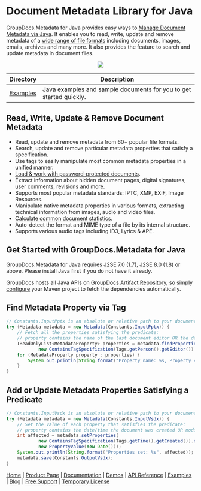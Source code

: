 # Document Metadata Library for Java

GroupDocs.Metadata for Java provides easy ways to [Manage Document Metadata via Java](https://products.groupdocs.com/metadata/java). It enables you to read, write, update and remove metadata of a [wide range of file formats](https://docs.groupdocs.com/metadata/java/supported-document-formats/) including documents, images, emails, archives and many more. It also provides the feature to search and update metadata in document files.

<p align="center">

  <a title="Download complete GroupDocs.Metadata for Java source code" href="https://github.com/groupdocs-metadata/GroupDocs.Metadata-for-Java/archive/master.zip">
	<img src="https://raw.github.com/AsposeExamples/java-examples-dashboard/master/images/downloadZip-Button-Large.png" />
  </a>
</p>

Directory | Description
--------- | -----------
[Examples](https://github.com/groupdocs-metadata/GroupDocs.Metadata-for-Java/tree/master/Examples)  | Java examples and sample documents for you to get started quickly. 

## Read, Write, Update & Remove Document Metadata

- Read, update and remove metadata from 60+ popular file formats.
- Search, update and remove particular metadata properties that satisfy a specification.
- Use tags to easily manipulate most common metadata properties in a unified manner.
- [Load & work with password-protected documents](https://docs.groupdocs.com/metadata/java/load-a-password-protected-document/).
- Extract information about hidden document pages, digital signatures, user comments, revisions and more.
- Supports most popular metadata standards: IPTC, XMP, EXIF, Image Resources.
- Manipulate native metadata properties in various formats, extracting technical information from images, audio and video files.
- [Calculate common document statistics](https://docs.groupdocs.com/metadata/java/get-document-info/).
- Auto-detect the format and MIME type of a file by its internal structure.
- Supports various audio tags including ID3, Lyrics & APE.

## Get Started with GroupDocs.Metadata for Java

GroupDocs.Metadata for Java requires J2SE 7.0 (1.7), J2SE 8.0 (1.8) or above. Please install Java first if you do not have it already. 

GroupDocs hosts all Java APIs on [GroupDocs Artifact Repository](https://artifact.groupdocs.com/webapp/#/artifacts/browse/tree/General/repo/com/groupdocs/groupdocs-metadata), so simply [configure](https://docs.groupdocs.com/metadata/java/installation/) your Maven project to fetch the dependencies automatically.

## Find Metadata Property via Tag

```java
// Constants.InputPptx is an absolute or relative path to your document. Ex: @"C:\Docs\source.pptx"
try (Metadata metadata = new Metadata(Constants.InputPptx)) {
	// Fetch all the properties satisfying the predicate:
	// property contains the name of the last document editor OR the date/time the document was last modified
	IReadOnlyList<MetadataProperty> properties = metadata.findProperties(
			new ContainsTagSpecification(Tags.getPerson().getEditor()).or(new ContainsTagSpecification(Tags.getTime().getModified())));
	for (MetadataProperty property : properties) {
		System.out.println(String.format("Property name: %s, Property value: %s", property.getName(), property.getValue()));
	}
}
```

## Add or Update Metadata Properties Satisfying a Predicate

```java
// Constants.InputVsdx is an absolute or relative path to your document. Ex: @"C:\Docs\source.vsdx"
try (Metadata metadata = new Metadata(Constants.InputVsdx)) {
	// Set the value of each property that satisfies the predicate:
	// property contains the date/time the document was created OR modified
	int affected = metadata.setProperties(
			new ContainsTagSpecification(Tags.getTime().getCreated()).or(new ContainsTagSpecification(Tags.getTime().getModified())),
			new PropertyValue(new Date()));
	System.out.println(String.format("Properties set: %s", affected));
	metadata.save(Constants.OutputVsdx);
}
```

[Home](https://www.groupdocs.com/) | [Product Page](https://products.groupdocs.com/metadata/java) | [Documentation](https://docs.groupdocs.com/metadata/java/) | [Demos](https://products.groupdocs.app/metadata/family) | [API Reference](https://apireference.groupdocs.com/java/metadata) | [Examples](https://github.com/groupdocs-metadata/GroupDocs.metadata-for-Java/tree/master/Examples) | [Blog](https://blog.groupdocs.com/category/metadata/) | [Free Support](https://forum.groupdocs.com/c/metadata) | [Temporary License](https://purchase.groupdocs.com/temporary-license)
